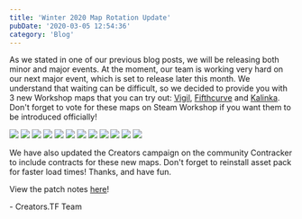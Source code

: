 ```yaml
---
title: 'Winter 2020 Map Rotation Update'
pubDate: '2020-03-05 12:54:36'
category: 'Blog'
---
```


<p>As we stated in one of our previous blog posts, we will be releasing both minor and major events. At the moment, our team is working very hard on our next major event, which is set to release later this month. We understand that waiting can be difficult, so we decided to provide you with 3 new Workshop maps that you can try out: <a href="{{site.url}}/workshop/1266210012">Vigil</a>, <a href="{{site.url}}/workshop/648227046">Fifthcurve</a> and <a href="{{site.url}}/workshop/1272700588">Kalinka</a>. Don't forget to vote for these maps on Steam Workshop if you want them to be introduced officially!</p>
<div image-carousel>
	<img src="/images/blogposts/20/fifthcurve_01.jpg?width=500" />
	<img src="/images/blogposts/20/fifthcurve_02.jpg?width=500" />
	<img src="/images/blogposts/20/fifthcurve_03.jpg?width=500" />
	<img src="/images/blogposts/20/fifthcurve_04.jpg?width=500" />
	<img src="/images/blogposts/20/kalinka_01.jpg?width=500" />
	<img src="/images/blogposts/20/kalinka_02.jpg?width=500" />
	<img src="/images/blogposts/20/kalinka_03.jpg?width=500" />
	<img src="/images/blogposts/20/kalinka_04.jpg?width=500" />
	<img src="/images/blogposts/20/vigil_01.jpg?width=500" />
	<img src="/images/blogposts/20/vigil_02.jpg?width=500" />
	<img src="/images/blogposts/20/vigil_03.jpg?width=500" />
	<img src="/images/blogposts/20/vigil_04.jpg?width=500" />
</div>

<p>We have also updated the Creators campaign on the community Contracker to include contracts for these new maps. Don't forget to reinstall asset pack for faster load times! Thanks, and have fun.</p>

<p>View the patch notes <a href="{{site.url}}/post/updates/21">here</a>!

<p>- Creators.TF Team</p>
